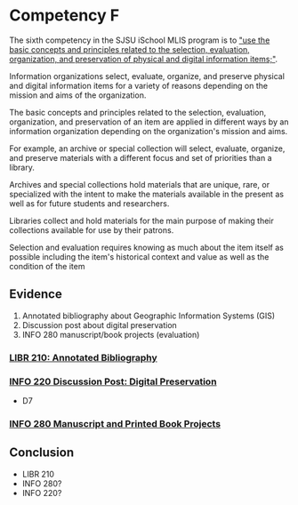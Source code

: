# Competency F


The sixth competency in the SJSU iSchool MLIS program is to ["use the basic concepts and principles related to the selection, evaluation, organization, and preservation of physical and digital information items;"](http://ischool.sjsu.edu/current-students/courses/core-competencies).

Information organizations select, evaluate, organize, and preserve physical and digital information items for a variety of reasons depending on the mission and aims of the organization. 

The basic concepts and principles related to the selection, evaluation, organization, and preservation of an item are applied in different ways by an information organization depending on the organization's mission and aims. 

For example, an archive or special collection will select, evaluate, organize, and preserve materials with a different focus and set of priorities than a library.

Archives and special collections hold materials that are unique, rare, or specialized with the intent to make the materials available in the present as well as for future students and researchers. 

Libraries collect and hold materials for the main purpose of making their collections available for use by their patrons. 

Selection and evaluation requires knowing as much about the item itself as possible including the item's historical context and value as well as the condition of the item 

## Evidence

1. Annotated bibliography about Geographic Information Systems (GIS)
2. Discussion post about digital preservation
3. INFO 280 manuscript/book projects (evaluation)

### [LIBR 210: Annotated Bibliography](http://greeve.github.io/lib/biblio/gis/)

### [INFO 220 Discussion Post: Digital Preservation]() 

- D7

### [INFO 280 Manuscript and Printed Book Projects]()

## Conclusion

- LIBR 210
- INFO 280?
- INFO 220?
